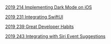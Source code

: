 

[2019 214 Implementing Dark Mode on iOS](https://developer.apple.com/videos/play/wwdc2019/214/)

[2019 231 Integrating SwiftUI](https://developer.apple.com/videos/play/wwdc2019/231/)

[2019 239 Great Developer Habits](https://developer.apple.com/videos/play/wwdc2019/239/)


[2019 243 Integrating with Siri Event Suggestions](https://developer.apple.com/videos/play/wwdc2019/243/)

